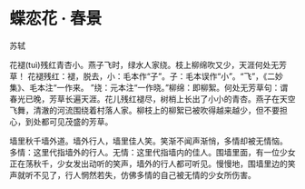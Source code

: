 <link href="../../css/style.css" rel="stylesheet" type="text/css" />

# 蝶恋花 · 春景

<span class="r">苏轼

<div class="p">

花褪(tuì)残红青杏小。燕子飞时，绿水人家绕。枝上柳绵吹又少，天涯何处无芳草！ 
<span class="comment">花褪残红：褪，脱去，小：毛本作“子”。子：毛本误作“小”。“飞”，《二妙集》、毛本注“一作来。 ”绕：元本注“一作晓。”柳绵：即柳絮。何处无芳草句：谓春光已晚，芳草长遍天涯。花儿残红褪尽，树梢上长出了小小的青杏。燕子在天空飞舞，清澈的河流围绕着村落人家。柳枝上的柳絮已被吹得越来越少，但不要担心，到处都可见茂盛的芳草。

墙里秋千墙外道。墙外行人，墙里佳人笑。笑渐不闻声渐悄，多情却被无情恼。
<span class="comment">多情：这里代指墙外的行人。无情：这里代指墙内的佳人。围墙里面，有一位少女正在荡秋千，少女发出动听的笑声，墙外的行人都可听见。慢慢地，围墙里边的笑声就听不见了，行人惘然若失，仿佛多情的自己被无情的少女所伤害。
